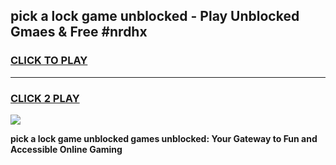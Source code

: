 
## pick a lock game unblocked - Play Unblocked Gmaes & Free #nrdhx
<h3>
<a href="https://news.freeplayer.one?title=pick_a_lock_game_unblocked&ref=03M">CLICK TO PLAY</a></h3>
<hr>

<h3>
<a href="https://news.freeplayer.one?title=pick_a_lock_game_unblocked&ref=03M">CLICK 2 PLAY</a>
  
</h3>

<a href="https://news.freeplayer.one?title=pick_a_lock_game_unblocked&ref=03M"><img src="https://clearcache.store/games.png"></a>


**pick a lock game unblocked games unblocked: Your Gateway to Fun and Accessible Online Gaming**
